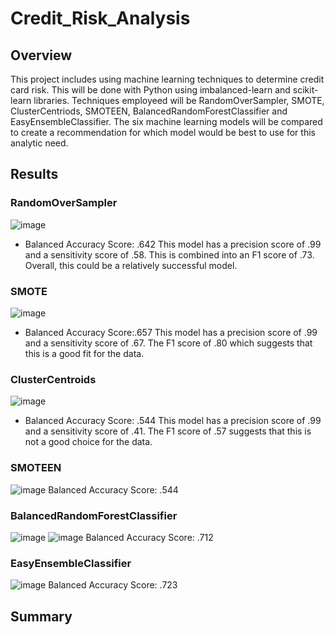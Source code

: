 # Credit_Risk_Analysis
## Overview
This project includes using machine learning techniques to determine credit card risk. This will be done with Python using imbalanced-learn and scikit-learn libraries. Techniques employeed will be RandomOverSampler, SMOTE, ClusterCentriods, SMOTEEN, BalancedRandomForestClassifier and EasyEnsembleClassifier. The six machine learning models will be compared to create a recommendation for which model would be best to use for this analytic need. 

## Results

### RandomOverSampler
![image](https://user-images.githubusercontent.com/89048287/147279090-edfaddde-a03d-4062-8167-1c9247127f18.png)
* Balanced Accuracy Score: .642
This model has a precision score of .99 and a sensitivity score of .58. This is combined into an F1 score of .73. Overall, this could be a relatively successful model. 

### SMOTE
![image](https://user-images.githubusercontent.com/89048287/147280817-26b731e0-c80b-46e0-8f04-8faeab14a581.png)

* Balanced Accuracy Score:.657 
This model has a precision score of .99 and a sensitivity score of .67. The F1 score of .80 which suggests that this is a good fit for the data. 

### ClusterCentroids
![image](https://user-images.githubusercontent.com/89048287/147279128-2f0bec14-365b-4b9b-96e7-6033b9929a97.png)
* Balanced Accuracy Score: .544
This model has a precision score of .99 and a sensitivity score of .41. The F1 score of .57 suggests that this is not a good choice for the data. 

### SMOTEEN
![image](https://user-images.githubusercontent.com/89048287/147279160-b7a3f7be-079c-4fa7-94b5-624c6cbf3d13.png)
Balanced Accuracy Score: .544

### BalancedRandomForestClassifier
![image](https://user-images.githubusercontent.com/89048287/147279238-08dcea75-b3d2-473f-a772-9c8ebdd9be5e.png)
![image](https://user-images.githubusercontent.com/89048287/147279274-9928283c-b7cf-4b04-a9bc-9c3ba4563710.png)
Balanced Accuracy Score: .712

### EasyEnsembleClassifier
![image](https://user-images.githubusercontent.com/89048287/147279320-faa182f2-3fcc-41c7-ab8b-f9cb86020c66.png)
Balanced Accuracy Score: .723
## Summary 
